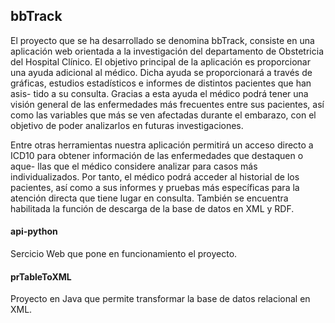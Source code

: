 ## bbTrack

El proyecto que se ha desarrollado se denomina bbTrack, consiste en una aplicación web orientada a la investigación del departamento de Obstetricia del Hospital Clínico. El objetivo principal de la aplicación es proporcionar una ayuda adicional al médico. Dicha ayuda se proporcionará a través de gráficas, estudios estadísticos e informes de distintos pacientes que han asis- tido a su consulta. Gracias a esta ayuda el médico podrá tener una visión general de las enfermedades más frecuentes entre sus pacientes, así como las variables que más se ven afectadas durante el embarazo, con el objetivo de poder analizarlos en futuras investigaciones.


Entre otras herramientas nuestra aplicación permitirá un acceso directo a ICD10 para obtener información de las enfermedades que destaquen o aque- llas que el médico considere analizar para casos más individualizados. Por tanto, el médico podrá acceder al historial de los pacientes, así como a sus informes y pruebas más específicas para la atención directa que tiene lugar en consulta. También se encuentra habilitada la función de descarga de la base de datos en XML y RDF.

#### api-python

Sercicio Web que pone en funcionamiento el proyecto.

#### prTableToXML

Proyecto en Java que permite transformar la base de datos relacional en XML.


